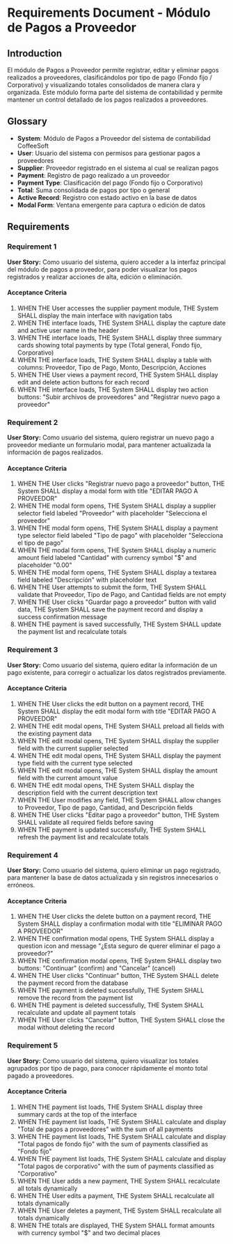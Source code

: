 # Requirements Document - Módulo de Pagos a Proveedor

## Introduction

El módulo de Pagos a Proveedor permite registrar, editar y eliminar pagos realizados a proveedores, clasificándolos por tipo de pago (Fondo fijo / Corporativo) y visualizando totales consolidados de manera clara y organizada. Este módulo forma parte del sistema de contabilidad y permite mantener un control detallado de los pagos realizados a proveedores.

## Glossary

- **System**: Módulo de Pagos a Proveedor del sistema de contabilidad CoffeeSoft
- **User**: Usuario del sistema con permisos para gestionar pagos a proveedores
- **Supplier**: Proveedor registrado en el sistema al cual se realizan pagos
- **Payment**: Registro de pago realizado a un proveedor
- **Payment Type**: Clasificación del pago (Fondo fijo o Corporativo)
- **Total**: Suma consolidada de pagos por tipo o general
- **Active Record**: Registro con estado activo en la base de datos
- **Modal Form**: Ventana emergente para captura o edición de datos

## Requirements

### Requirement 1

**User Story:** Como usuario del sistema, quiero acceder a la interfaz principal del módulo de pagos a proveedor, para poder visualizar los pagos registrados y realizar acciones de alta, edición o eliminación.

#### Acceptance Criteria

1. WHEN THE User accesses the supplier payment module, THE System SHALL display the main interface with navigation tabs
2. WHEN THE interface loads, THE System SHALL display the capture date and active user name in the header
3. WHEN THE interface loads, THE System SHALL display three summary cards showing total payments by type (Total general, Fondo fijo, Corporativo)
4. WHEN THE interface loads, THE System SHALL display a table with columns: Proveedor, Tipo de Pago, Monto, Descripción, Acciones
5. WHEN THE User views a payment record, THE System SHALL display edit and delete action buttons for each record
6. WHEN THE interface loads, THE System SHALL display two action buttons: "Subir archivos de proveedores" and "Registrar nuevo pago a proveedor"

### Requirement 2

**User Story:** Como usuario del sistema, quiero registrar un nuevo pago a proveedor mediante un formulario modal, para mantener actualizada la información de pagos realizados.

#### Acceptance Criteria

1. WHEN THE User clicks "Registrar nuevo pago a proveedor" button, THE System SHALL display a modal form with title "EDITAR PAGO A PROVEEDOR"
2. WHEN THE modal form opens, THE System SHALL display a supplier selector field labeled "Proveedor" with placeholder "Selecciona el proveedor"
3. WHEN THE modal form opens, THE System SHALL display a payment type selector field labeled "Tipo de pago" with placeholder "Selecciona el tipo de pago"
4. WHEN THE modal form opens, THE System SHALL display a numeric amount field labeled "Cantidad" with currency symbol "$" and placeholder "0.00"
5. WHEN THE modal form opens, THE System SHALL display a textarea field labeled "Descripción" with placeholder text
6. WHEN THE User attempts to submit the form, THE System SHALL validate that Proveedor, Tipo de Pago, and Cantidad fields are not empty
7. WHEN THE User clicks "Guardar pago a proveedor" button with valid data, THE System SHALL save the payment record and display a success confirmation message
8. WHEN THE payment is saved successfully, THE System SHALL update the payment list and recalculate totals

### Requirement 3

**User Story:** Como usuario del sistema, quiero editar la información de un pago existente, para corregir o actualizar los datos registrados previamente.

#### Acceptance Criteria

1. WHEN THE User clicks the edit button on a payment record, THE System SHALL display the edit modal form with title "EDITAR PAGO A PROVEEDOR"
2. WHEN THE edit modal opens, THE System SHALL preload all fields with the existing payment data
3. WHEN THE edit modal opens, THE System SHALL display the supplier field with the current supplier selected
4. WHEN THE edit modal opens, THE System SHALL display the payment type field with the current type selected
5. WHEN THE edit modal opens, THE System SHALL display the amount field with the current amount value
6. WHEN THE edit modal opens, THE System SHALL display the description field with the current description text
7. WHEN THE User modifies any field, THE System SHALL allow changes to Proveedor, Tipo de pago, Cantidad, and Descripción fields
8. WHEN THE User clicks "Editar pago a proveedor" button, THE System SHALL validate all required fields before saving
9. WHEN THE payment is updated successfully, THE System SHALL refresh the payment list and recalculate totals

### Requirement 4

**User Story:** Como usuario del sistema, quiero eliminar un pago registrado, para mantener la base de datos actualizada y sin registros innecesarios o erróneos.

#### Acceptance Criteria

1. WHEN THE User clicks the delete button on a payment record, THE System SHALL display a confirmation modal with title "ELIMINAR PAGO A PROVEEDOR"
2. WHEN THE confirmation modal opens, THE System SHALL display a question icon and message "¿Esta seguro de querer eliminar el pago a proveedor?"
3. WHEN THE confirmation modal opens, THE System SHALL display two buttons: "Continuar" (confirm) and "Cancelar" (cancel)
4. WHEN THE User clicks "Continuar" button, THE System SHALL delete the payment record from the database
5. WHEN THE payment is deleted successfully, THE System SHALL remove the record from the payment list
6. WHEN THE payment is deleted successfully, THE System SHALL recalculate and update all payment totals
7. WHEN THE User clicks "Cancelar" button, THE System SHALL close the modal without deleting the record

### Requirement 5

**User Story:** Como usuario del sistema, quiero visualizar los totales agrupados por tipo de pago, para conocer rápidamente el monto total pagado a proveedores.

#### Acceptance Criteria

1. WHEN THE payment list loads, THE System SHALL display three summary cards at the top of the interface
2. WHEN THE payment list loads, THE System SHALL calculate and display "Total de pagos a proveedores" with the sum of all payments
3. WHEN THE payment list loads, THE System SHALL calculate and display "Total pagos de fondo fijo" with the sum of payments classified as "Fondo fijo"
4. WHEN THE payment list loads, THE System SHALL calculate and display "Total pagos de corporativo" with the sum of payments classified as "Corporativo"
5. WHEN THE User adds a new payment, THE System SHALL recalculate all totals dynamically
6. WHEN THE User edits a payment, THE System SHALL recalculate all totals dynamically
7. WHEN THE User deletes a payment, THE System SHALL recalculate all totals dynamically
8. WHEN THE totals are displayed, THE System SHALL format amounts with currency symbol "$" and two decimal places
